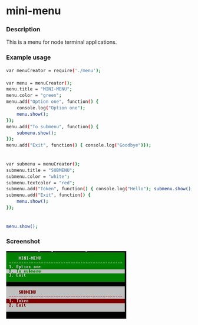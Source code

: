 # mini-menu

### Description

This is a menu for node terminal applications.

### Example usage

```bash
var menuCreator = require('./menu');

var menu = menuCreator();
menu.title = "MINI-MENU";
menu.color = "green";
menu.add("Option one", function() { 
	console.log("Option one");
	menu.show();
});
menu.add("To submenu", function() { 
	submenu.show();
});
menu.add("Exit", function() { console.log("Goodbye")});


var submenu = menuCreator();
submenu.title = "SUBMENU";
submenu.color = "white";
submenu.textcolor = "red";
submenu.add("Token", function() { console.log("Hello"); submenu.show(); });
submenu.add("Exit", function() { 
	menu.show(); 
});


menu.show();
```

### Screenshot

![mini-menu example](https://github.com/Comedalte/mini-menu/raw/master/example.jpg)